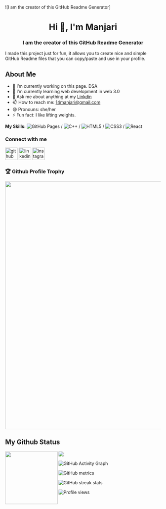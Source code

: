 ![I am the creator of this GitHub Readme Generator]

<h1 align="center">Hi 👋, I'm Manjari</h1>
<h3 align="center">I am the creator of this GitHub Readme Generator
</h3>

I made this project just for fun, it allows you to create nice and simple GitHub Readme files that you can copy/paste and use in your profile.

<a><h2>About Me</h2></a>

- 🔭 I’m currently working on this page. DSA 
- 🌱 I’m currently learning  web development in web 3.0 
- 💬 Ask me about anything at my [Linkdin](https://www.linkedin.com/in/manjari-879a6922a)
- 📫 How to reach me: 14manjari@gmail.com
- 😄 Pronouns: she/her
- ⚡ Fun fact: I like lifting weights. 

**My Skills:** ![GitHub Pages](https://img.shields.io/badge/GitHub_Pages-100000?style=for-the-badge&logo=github&logoColor=white) / ![C++](https://img.shields.io/badge/C%2B%2B-00599C?style=for-the-badge&logo=c%2B%2B&logoColor=white) / ![HTML5](https://img.shields.io/badge/HTML5-E34F26?style=for-the-badge&logo=html5&logoColor=white) / ![CSS3](https://img.shields.io/badge/CSS3-1572B6?style=for-the-badge&logo=css3&logoColor=white) / ![React](https://img.shields.io/badge/React-20232A?style=for-the-badge&logo=react&logoColor=61DAFB) 



<a><h3>Connect with me</h3></a>

[<img src='https://cdn.jsdelivr.net/npm/simple-icons@3.0.1/icons/github.svg' alt='github' height='40'>](https://github.com/I-Manjari)  [<img src='https://cdn.jsdelivr.net/npm/simple-icons@3.0.1/icons/linkedin.svg' alt='linkedin' height='40'>](https://www.linkedin.com/in/manjari-879a6922a/)  [<img src='https://cdn.jsdelivr.net/npm/simple-icons@3.0.1/icons/instagram.svg' alt='instagram' height='40'>](https://www.instagram.com/)  
<a><h3>🏆 Github Profile Trophy</h3></a>
<a href="https://github.com/ryo-ma/github-profile-trophy">
  <img width=800 src="https://github-profile-trophy.vercel.app/?username=I-Manjari&column=8&theme=gruvbox&no-frame=true"/>
</a>



<a><h2>My Github Status</h2></a>

<div>
  <img height="170" align="left" src="https://github-readme-stats.vercel.app/api?username=I-Manjari&count_private=true&include_all_commits=true" />
  <img src="https://github-readme-stats.vercel.app/api/top-langs/?username=I-Manjari&layout=compact" />
</div>



![GitHub Activity Graph](https://activity-graph.herokuapp.com/graph?username=I-Manjari)  

![GitHub metrics](https://metrics.lecoq.io/I-Manjari)  

![GitHub streak stats](https://github-readme-streak-stats.herokuapp.com/?user=I-Manjari)  

![Profile views](https://gpvc.arturio.dev/I-Manjari)  

